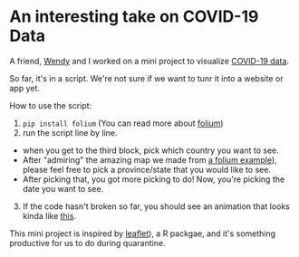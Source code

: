 # An interesting take on COVID-19 Data

A friend, [Wendy](https://www.linkedin.com/in/wendyxtzhang/) and I worked on a mini project to visualize [COVID-19 data](https://data.humdata.org/dataset/novel-coronavirus-2019-ncov-cases).

So far, it's in a script. We're not sure if we want to tunr it into a website or app yet. 

How to use the script:
1. `pip install folium` (You can read more about [folium](https://pypi.org/project/folium/))
2. run the script line by line.
  - when you get to the third block, pick which country you want to see.
  - After "admiring" the amazing map we made from [a folium example](https://github.com/python-visualization/folium/issues/1010)), please feel free to pick a province/state that you would like to see. 
  - After picking that, you got more picking to do! Now, you're picking the date you want to see.
3. If the code hasn't broken so far, you should see an animation that looks kinda like [this](https://nbviewer.jupyter.org/github/python-visualization/folium/blob/master/examples/Plugins.ipynb#Timestamped-GeoJSON).

This mini project is inspired by [leaflet](https://rstudio.github.io/leaflet/)), a R packgae, and it's something productive for us to do during quarantine. 



